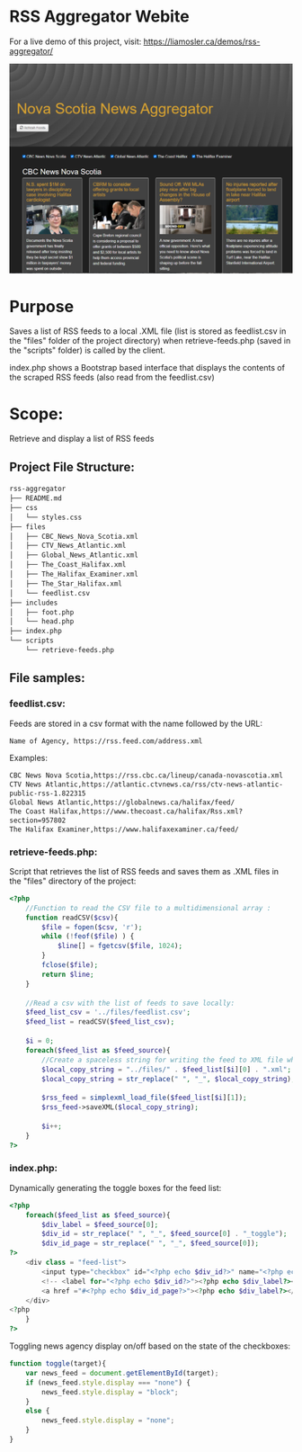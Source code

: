 # RSS Aggregator Webite
For a live demo of this project, visit:
https://liamosler.ca/demos/rss-aggregator/


![Screenshot](/screenshots/Screen1.bmp)

# Purpose
Saves a list of RSS feeds to a local .XML file (list is stored as feedlist.csv in the "files" folder of the project directory) when retrieve-feeds.php (saved in the "scripts" folder) is called by the client.

index.php shows a Bootstrap based interface that displays the contents of the scraped RSS feeds (also read from the feedlist.csv)

# Scope:
Retrieve and display a list of RSS feeds

## Project File Structure:
```bash
rss-aggregator
├── README.md
├── css
│   └── styles.css
├── files
│   ├── CBC_News_Nova_Scotia.xml
│   ├── CTV_News_Atlantic.xml
│   ├── Global_News_Atlantic.xml
│   ├── The_Coast_Halifax.xml
│   ├── The_Halifax_Examiner.xml
│   ├── The_Star_Halifax.xml
│   └── feedlist.csv
├── includes
│   ├── foot.php
│   └── head.php
├── index.php
└── scripts
    └── retrieve-feeds.php
```

## File samples:

### feedlist.csv:

Feeds are stored in a csv format with the name followed by the URL:
```csv
Name of Agency, https://rss.feed.com/address.xml
```

Examples:
```csv
CBC News Nova Scotia,https://rss.cbc.ca/lineup/canada-novascotia.xml
CTV News Atlantic,https://atlantic.ctvnews.ca/rss/ctv-news-atlantic-public-rss-1.822315
Global News Atlantic,https://globalnews.ca/halifax/feed/
The Coast Halifax,https://www.thecoast.ca/halifax/Rss.xml?section=957802
The Halifax Examiner,https://www.halifaxexaminer.ca/feed/
```

### retrieve-feeds.php:

Script that retrieves the list of RSS feeds and saves them as .XML files in the "files" directory of the project:
```php
<?php
    //Function to read the CSV file to a multidimensional array :
    function readCSV($csv){
        $file = fopen($csv, 'r');
        while (!feof($file) ) {
            $line[] = fgetcsv($file, 1024);
        }
        fclose($file);
        return $line;
    }

    //Read a csv with the list of feeds to save locally:
    $feed_list_csv = '../files/feedlist.csv';
    $feed_list = readCSV($feed_list_csv);

    $i = 0;
    foreach($feed_list as $feed_source){
        //Create a spaceless string for writing the feed to XML file where the name is the same as the title in the CSV:
        $local_copy_string = "../files/" . $feed_list[$i][0] . ".xml";
        $local_copy_string = str_replace(" ", "_", $local_copy_string);

        $rss_feed = simplexml_load_file($feed_list[$i][1]);
        $rss_feed->saveXML($local_copy_string);

        $i++;
    }
?>
```

### index.php:

Dynamically generating the toggle boxes for the feed list:
```php
<?php
    foreach($feed_list as $feed_source){
        $div_label = $feed_source[0];
        $div_id = str_replace(" ", "_", $feed_source[0] . "_toggle");
        $div_id_page = str_replace(" ", "_", $feed_source[0]);
?>
    <div class = "feed-list">
        <input type="checkbox" id="<?php echo $div_id?>" name="<?php echo $div_id?>" value="<?php echo $div_id?>" onclick="toggle(&quot;<?php echo $div_id_page;?>&quot;)" checked>
        <!-- <label for="<?php echo $div_id?>"><?php echo $div_label?></label><br> -->
        <a href ="#<?php echo $div_id_page?>"><?php echo $div_label?></a><br>
    </div>
<?php
    }
?>
```

Toggling news agency display on/off based on the state of the checkboxes:
```javascript
function toggle(target){
    var news_feed = document.getElementById(target);
    if (news_feed.style.display === "none") {
        news_feed.style.display = "block";
    } 
    else {
        news_feed.style.display = "none";
    }
}
```



